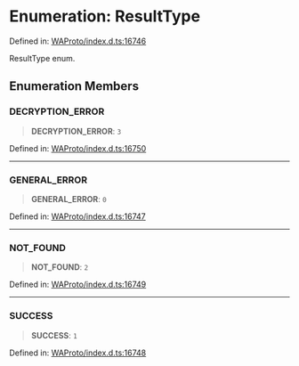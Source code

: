 # Enumeration: ResultType

Defined in: [WAProto/index.d.ts:16746](https://github.com/Fokusdotid/Baileys/blob/deec6cc75a88a82eaeedf16b76aa9218b2c772e3/WAProto/index.d.ts#L16746)

ResultType enum.

## Enumeration Members

### DECRYPTION\_ERROR

> **DECRYPTION\_ERROR**: `3`

Defined in: [WAProto/index.d.ts:16750](https://github.com/Fokusdotid/Baileys/blob/deec6cc75a88a82eaeedf16b76aa9218b2c772e3/WAProto/index.d.ts#L16750)

***

### GENERAL\_ERROR

> **GENERAL\_ERROR**: `0`

Defined in: [WAProto/index.d.ts:16747](https://github.com/Fokusdotid/Baileys/blob/deec6cc75a88a82eaeedf16b76aa9218b2c772e3/WAProto/index.d.ts#L16747)

***

### NOT\_FOUND

> **NOT\_FOUND**: `2`

Defined in: [WAProto/index.d.ts:16749](https://github.com/Fokusdotid/Baileys/blob/deec6cc75a88a82eaeedf16b76aa9218b2c772e3/WAProto/index.d.ts#L16749)

***

### SUCCESS

> **SUCCESS**: `1`

Defined in: [WAProto/index.d.ts:16748](https://github.com/Fokusdotid/Baileys/blob/deec6cc75a88a82eaeedf16b76aa9218b2c772e3/WAProto/index.d.ts#L16748)
